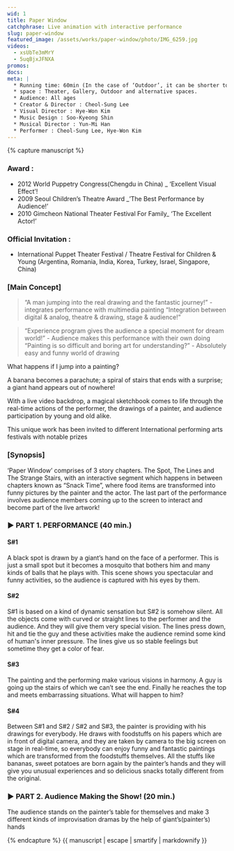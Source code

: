```yaml
---
wid: 1
title: Paper Window
catchphrase: Live animation with interactive performance
slug: paper-window
featured_image: /assets/works/paper-window/photo/IMG_6259.jpg
videos:
  - xsUbTe3mMrY
  - 5uqBjxJFNXA
promos:
docs:
meta: |
  * Running time: 60min (In the case of ‘Outdoor’, it can be shorter to 40min)
  * space : Theater, Gallery, Outdoor and alternative spaces.
  * Audience: All ages
  * Creator & Director : Cheol-Sung Lee
  * Visual Director : Hye-Won Kim
  * Music Design : Soo-Kyeong Shin
  * Musical Director : Yun-Mi Han
  * Performer : Cheol-Sung Lee, Hye-Won Kim
---
```

{% capture manuscript %}
### Award :

- 2012 World Puppetry Congress(Chengdu in China) _ ‘Excellent Visual Effect’!
- 2009 Seoul Children’s Theatre Award _’The Best Performance by Audience!’ 
- 2010 Gimcheon National Theater Festival For Family_ ‘The Excellent Actor!’

### Official Invitation :

- International Puppet Theater Festival / Theatre Festival for Children & Young
(Argentina, Romania, India, Korea, Turkey, Israel, Singapore, China)

### [Main Concept]

> “A man jumping into the real drawing and the fantastic journey!” -<Paper Window> integrates performance with multimedia painting
> “Integration between digital & analog, theatre & drawing, stage & audience!”

> “Experience program gives the audience a special moment for dream world!” - Audience makes this performance with their own doing
“Painting is so difficult and boring art for understanding?” - Absolutely easy and funny world of drawing

What happens if I jump into a painting?

A banana becomes a parachute; a spiral of stairs that ends with a surprise; a giant hand appears out of nowhere!

With a live video backdrop, a magical sketchbook comes to life through the real-time actions of the performer, the drawings of a painter, and audience participation by young and old alike.

This unique work has been invited to different International performing arts festivals with notable prizes

### [Synopsis]

‘Paper Window’ comprises of 3 story chapters. The Spot, The Lines and The Strange Stairs, with an interactive segment which happens in between chapters known as “Snack Time”, where food items are transformed into funny pictures by the painter and the actor. The last part of the performance involves audience members coming up to the screen to interact and become part of the live artwork!

### ▶ PART 1. PERFORMANCE (40 min.)

#### S#1 <The Spot>

A black spot is drawn by a giant’s hand on the face of a performer. This is just a small spot but it becomes a mosquito that bothers him and many kinds of balls that he plays with. This scene shows you spectacular and funny activities, so the audience is captured with his eyes by them.

#### S#2 <The Lines>

S#1 is based on a kind of dynamic sensation but S#2 is somehow silent. All the objects come with curved or straight lines to the performer and the audience. And they will give them very special vision. The lines press down, hit and tie the guy and these activities make the audience remind some kind of human's inner pressure. The lines give us so stable feelings but sometime they get a color of fear.

#### S#3 <The Strange stairs>

The painting and the performing make various visions in harmony. A guy is going up the stairs of which we can’t see the end. Finally he reaches the top and meets embarrassing situations. What will happen to him?

#### S#4 <The Snack times>

Between S#1 and S#2 / S#2 and S#3, the painter is providing with his drawings for everybody. He draws with foodstuffs on his papers which are in front of digital camera, and they are taken by camera to the big screen on stage in real-time, so everybody can enjoy funny and fantastic paintings which are transformed from the foodstuffs themselves. All the stuffs like bananas, sweet potatoes are born again by the painter’s hands and they will give you unusual experiences and so delicious snacks totally different from the original.

### ▶ PART 2. Audience Making the Show! (20 min.)

The audience stands on the painter’s table for themselves and make 3 different kinds of improvisation dramas by the help of giant’s(painter’s) hands

{% endcapture %}
{{ manuscript | escape | smartify | markdownify }}


